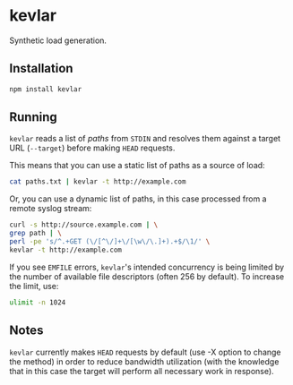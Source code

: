 # kevlar

Synthetic load generation.

## Installation

```bash
npm install kevlar
```

## Running

`kevlar` reads a list of _paths_ from `STDIN` and resolves them against
a target URL (`--target`) before making `HEAD` requests.

This means that you can use a static list of paths as a source of load:

```bash
cat paths.txt | kevlar -t http://example.com
```

Or, you can use a dynamic list of paths, in this case processed from a remote
syslog stream:

```bash
curl -s http://source.example.com | \
grep path | \
perl -pe 's/^.+GET (\/[^\/]+\/[\w\/\.]+).+$/\1/' \
kevlar -t http://example.com
```

If you see `EMFILE` errors, `kevlar`'s intended concurrency is being limited by
the number of available file descriptors (often 256 by default). To increase
the limit, use:

```bash
ulimit -n 1024
```

## Notes

`kevlar` currently makes `HEAD` requests by default (use -X option to change the method) in order to reduce bandwidth
utilization (with the knowledge that in this case the target will perform all
necessary work in response).
